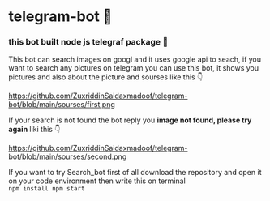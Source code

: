 # telegram-bot 🤖
### this bot built node js telegraf package 🚀
This bot can search images on googl and it uses google api to seach,
if you want to search any pictures on telegram you can use this bot, it shows you pictures and also about the picture and sourses like this 👇

https://github.com/ZuxriddinSaidaxmadoof/telegram-bot/blob/main/sourses/first.png

If your search is not found the bot reply you <b>image not found, please try again</b> liki this 👇

https://github.com/ZuxriddinSaidaxmadoof/telegram-bot/blob/main/sourses/second.png


If you want to try Search_bot first of all download the repository and open it on your code environment then write this on terminal
<code>
npm install
npm start
</code>

